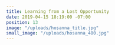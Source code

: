 ```yaml
---
title: Learning from a Lost Opportunity
date: 2019-04-15 18:19:00 -07:00
position: 13
image: "/uploads/hosanna_title.jpg"
small_image: "/uploads/hosanna_480.jpg"
---
```


